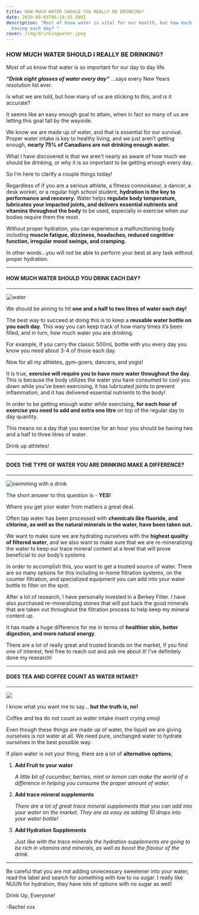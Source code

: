 ```yaml
---
title: HOW MUCH WATER SHOULD YOU REALLY BE DRINKING?
date: 2020-09-03T05:18:35.500Z
description: "Most of know water is vital for our health, but how much should we
  having each day? "
cover: /img/drinkingwater.jpeg
---
```

### HOW MUCH WATER SHOULD I REALLY BE DRINKING?



Most of us know that water is so important for our day to day life.


***“Drink eight glasses of water every day”*** …says every New Years resolution list ever.


Is what we are told, but how many of us are sticking to this, and is it accurate?


It seems like an easy enough goal to attain, when in fact so many of us are letting this goal fall by the wayside.


We know we are made up of water, and that is essential for our survival. Proper water intake is key to healthy living, and we just aren’t getting enough, **nearly 75% of Canadians are not drinking enough water.**


What I have discovered is that we aren’t nearly as aware of how much we should be drinking, or why it is so important to be getting enough every day.


So I’m here to clarify a couple things today!

Regardless of if you are a serious athlete, a fitness connoisseur, a dancer, a desk worker, or a regular high school student, **hydration is the key to performance and recovery.** Water helps **regulate body temperature, lubricates your impacted joints, and delivers essential nutrients and vitamins throughout the body** to be used, especially in exercise when our bodies require them the most.


Without proper hydration, you can experience a malfunctioning body including **muscle fatigue, dizziness, headaches, reduced cognitive function, irregular mood swings, and cramping.**


In other words…you will not be able to perform your best at any task without proper hydration.


- - -


#### HOW MUCH WATER SHOULD YOU DRINK EACH DAY?


- - -


![water](/img/deskwater.jpeg)



We should be aiming to hit **one and a half to two litres of water each day!**


The best way to succeed at doing this is to keep a **reusable water bottle on you each day**. This way you can keep track of how many times it’s been filled, and in turn, how much water you are drinking.


For example, if you carry the classic 500mL bottle with you every day you know you need about 3-4 of those each day.


Now for all my athletes, gym-goers, dancers, and yogis!


It is true, **exercise will require you to have more water throughout the day**. This is because the body utilizes the water you have consumed to cool you down while you’ve been exercising, it has lubricated joints to prevent inflammation, and it has delivered essential nutrients to the body!


In order to be getting enough water while exercising, **for each hour of exercise you need to add and extra one litre** on top of the regular day to day quantity.


This means on a day that you exercise for an hour you should be having two and a half to three litres of water.


Drink up athletes! 


- - -


#### DOES THE TYPE OF WATER YOU ARE DRINKING MAKE A DIFFERENCE?


- - -


![swimming with a drink](/img/photo-1564419431636-fe02f0eff7aa.jpeg)



The short answer to this question is - **YES!**


Where you get your water from matters a great deal.


Often tap water has been processed with **chemicals like fluoride, and chlorine, as well as the natural minerals in the water, have been taken out.**


We want to make sure we are hydrating ourselves with the **highest quality of filtered water**, and we also want to make sure that we are re-mineralizing the water to keep our trace mineral content at a level that will prove beneficial to our body’s systems.


In order to accomplish this, you want to get a trusted source of water. There are so many options for this including in-home filtration systems, on the counter filtration, and specialized equipment you can add into your water bottle to filter on the spot.


After a lot of research, I have personally invested in a Berkey Filter. I have also purchased re-mineralizing stones that will put back the good minerals that are taken out throughout the filtration process to help keep my mineral content up.


It has made a huge difference for me in terms of **healthier skin, better digestion, and more natural energy**.


There are a lot of really great and trusted brands on the market, if you find one of interest, feel free to reach out and ask me about it! I’ve definitely done my research!


- - -


#### DOES TEA AND COFFEE COUNT AS WATER INTAKE?


- - -


![](/img/drinkingwater.jpeg)



I know what you want me to say… **but the truth is, no!**


Coffee and tea do not count as water intake *insert crying emoji*


Even though these things are made up of water, the liquid we are giving ourselves is not water at all. We need pure, unchanged water to hydrate ourselves in the best possible way.


If plain water is not your thing, there are a lot of **alternative options**;


1. **Add Fruit to your water**
  
   *A little bit of cucumber, berries, mint or lemon can make the world of a difference in helping you consume the proper amount of water.*


2. **Add trace mineral supplements**
  
   *There are a lot of great trace mineral supplements that you can add into your water on the market. They are as easy as adding 10 drops into your water bottle!*


3. **Add Hydration Supplements**

   *Just like with the trace minerals the hydration supplements are going to be rich in vitamins and minerals, as well as boost the flavour of the drink.*


- - -


Be careful that you are not adding unnecessary sweetener into your water, read the label and search for something with low to no sugar. I really like NUUN for hydration, they have lots of options with no sugar as well!


Drink Up, Everyone!


\-Rachel xxx